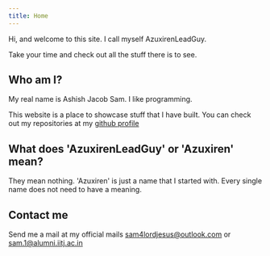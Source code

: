 ```yaml
---
title: Home
---
```



Hi, and welcome to this site. I call myself AzuxirenLeadGuy.

Take your time and check out all the stuff there is to see.

## Who am I?

My real name is Ashish Jacob Sam. I like programming.

This website is a place to showcase stuff that I have built. You can check out my repositories at my [github profile](https://github.com/AzuxirenLeadGuy)

## What does 'AzuxirenLeadGuy' or 'Azuxiren' mean?

They mean nothing. 'Azuxiren' is just a name that I started with. Every single name does not need to have a meaning. 

## Contact me

Send me a mail at my official mails sam4lordjesus@outlook.com or sam.1@alumni.iitj.ac.in 